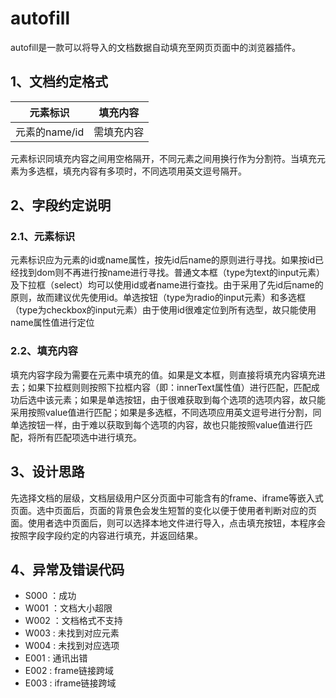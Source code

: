 # autofill
​		autofill是一款可以将导入的文档数据自动填充至网页页面中的浏览器插件。

## 1、文档约定格式

|   元素标识    |  填充内容  |
| :-----------: | :--------: |
| 元素的name/id | 需填充内容 |

​		元素标识同填充内容之间用空格隔开，不同元素之间用换行作为分割符。当填充元素为多选框，填充内容有多项时，不同选项用英文逗号隔开。

## 2、字段约定说明

### 2.1、元素标识

​		元素标识应为元素的id或name属性，按先id后name的原则进行寻找。如果按id已经找到dom则不再进行按name进行寻找。普通文本框（type为text的input元素）及下拉框（select）均可以使用id或者name进行查找。由于采用了先id后name的原则，故而建议优先使用id。单选按钮（type为radio的input元素）和多选框（type为checkbox的input元素）由于使用id很难定位到所有选型，故只能使用name属性值进行定位

### 2.2、填充内容

​		填充内容字段为需要在元素中填充的值。如果是文本框，则直接将填充内容填充进去；如果下拉框则则按照下拉框内容（即：innerText属性值）进行匹配，匹配成功后选中该元素；如果是单选按钮，由于很难获取到每个选项的选项内容，故只能采用按照value值进行匹配；如果是多选框，不同选项应用英文逗号进行分割，同单选按钮一样，由于难以获取到每个选项的内容，故也只能按照value值进行匹配，将所有匹配项选中进行填充。

## 3、设计思路

​		先选择文档的层级，文档层级用户区分页面中可能含有的frame、iframe等嵌入式页面。选中页面后，页面的背景色会发生短暂的变化以便于使用者判断对应的页面。使用者选中页面后，则可以选择本地文件进行导入，点击填充按钮，本程序会按照字段字段约定的内容进行填充，并返回结果。

## 4、异常及错误代码

- S000 ：成功
- W001 ：文档大小超限
- W002 ：文档格式不支持
- W003 : 未找到对应元素
- W004 : 未找到对应选项
- E001 : 通讯出错
- E002 : frame链接跨域
- E003 : iframe链接跨域

​		